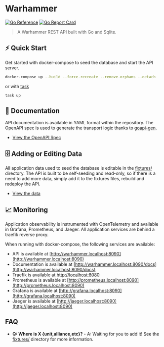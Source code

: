 # Warhammer

[![Go Reference](https://pkg.go.dev/badge/github.com/brittonhayes/warhammer.svg)](https://pkg.go.dev/github.com/brittonhayes/warhammer)
[![Go Report Card](https://goreportcard.com/badge/github.com/brittonhayes/warhammer)](https://goreportcard.com/report/github.com/brittonhayes/warhammer)

> A Warhammer REST API built with Go and Sqlite.

## ⚡ Quick Start

Get started with docker-compose to seed the database and start the API server.

```sh
docker-compose up --build --force-recreate --remove-orphans --detach
```

or with [task](https://taskfile.dev/)

```sh
task up
```

## 📖 Documentation

API documentation is available in YAML format within the repository. The OpenAPI spec is used to generate the transport logic thanks to [goapi-gen](https://github.com/discord-gophers/goapi-gen).

- [View the OpenAPI Spec](https://github.com/brittonhayes/warhammer/blob/main/api/openapi.yaml)

## 🗄️ Adding or Editing Data

All application data used to seed the database is editable in the [fixtures/](https://github.com/brittonhayes/warhammer/blob/main/fixtures/) directory. The API is built to be self-seeding and read-only, so if there is a need to add more data, simply add it to the fixtures files, rebuild and redeploy the API.

- [View the data](https://github.com/brittonhayes/warhammer/blob/main/fixtures/fixtures.yaml)

## 📈 Monitoring

Application observability is instrumented with OpenTelemetry and available in Grafana, Prometheus, and Jaeger. All application services are behind a traefik reverse proxy.

When running with docker-compose, the following services are available:

- API is available at [http://warhammer.localhost:8090](http://warhammer.localhost:8090)
- Documentation is available at [http://warhammer.localhost:8090/docs](http://warhammer.localhost:8090/docs)
- Traefik is available at [http://localhost:8080](http://localhost:8080)
- Prometheus is available at [http://prometheus.localhost:8090](http://prometheus.localhost:8090)
- Grafana is available at [http://grafana.localhost:8090](http://grafana.localhost:8090)
- Jaeger is available at [http://jaeger.localhost:8090](http://jaeger.localhost:8090)

## FAQ

- **Q: Where is X {unit,alliance,etc}?** - A: Waiting for you to add it! See the [fixtures/](https://github.com/brittonhayes/warhammer/blob/main/fixtures/) directory for more information.